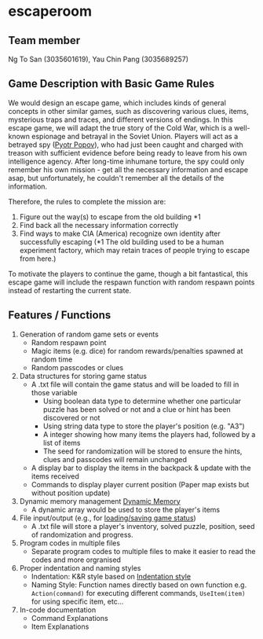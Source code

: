 # escaperoom
## Team member 
Ng To San (3035601619),  Yau Chin Pang (3035689257)

## Game Description with Basic Game Rules
We would design an escape game, which includes kinds of general concepts in other similar games, such as discovering various clues, items, mysterious traps and traces, and different versions of endings. In this escape game, we will adapt the true story of the Cold War, which is a well-known espionage and betrayal in the Soviet Union. Players will act as a betrayed spy ([Pyotr Popov](https://en.wikipedia.org/wiki/Pyotr_Semyonovich_Popov)), who had just been caught and charged with treason with sufficient evidence before being ready to leave from his own intelligence agency. After long-time inhumane torture, the spy could only remember his own mission - get all the necessary information and escape asap, but unfortunately, he couldn't remember all the details of the information.

Therefore, the rules to complete the mission are:
1. Figure out the way(s) to escape from the old building *1 
2. Find back all the necessary information correctly
3. Find ways to make CIA (America) recognize own identity after successfully escaping
   (*1 The old building used to be a human experiment factory, which may retain traces of people trying to escape from here.)

To motivate the players to continue the game, though a bit fantastical, this escape game will include the respawn function with random respawn points instead of restarting the current state. 

## Features / Functions
1. Generation of random game sets or events
   - Random respawn point
   - Magic items (e.g. dice) for random rewards/penalties spawned at random time
   - Random passcodes or clues 
2. Data structures for storing game status
   - A .txt file will contain the game status and will be loaded to fill in those variable
      - Using boolean data type to determine whether one particular puzzle has been solved or not and a clue or hint has been discovered or not
      - Using string data type to store the player's position (e.g. "A3")
      - A integer showing how many items the players had, followed by a list of items
      - The seed for randomization will be stored to ensure the hints, clues and passcodes will remain unchanged
   - A display bar to display the items in the backpack & update with the items received
   - Commands to display player current position (Paper map exists but without position update)
3. Dynamic memory management [Dynamic Memory](http://www.cplusplus.com/doc/tutorial/dynamic/)
   - A dynamic array would be used to store the player's items 
4. File input/output (e.g., for [loading/saving game status](http://www.cplusplus.com/forum/beginner/106630/))
   - A .txt file will store a player's inventory, solved puzzle, position, seed of randomization and progress. 
5. Program codes in multiple files
   - Separate program codes to multiple files to make it easier to read the codes and more orgranised
6. Proper indentation and naming styles 
   - Indentation: K&R style based on [Indentation style](https://en.wikipedia.org/wiki/Indentation_style)
   - Naming Style: Function names directly based on own function 
      e.g. `Action(command)` for executing different commands, `UseItem(item)` for using specific item, etc...
7. In-code documentation
   - Command Explanations
   - Item Explanations
